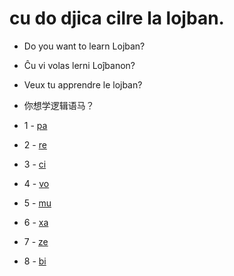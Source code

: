 # cu do djica cilre la lojban.
* Do you want to learn Lojban?
* Ĉu vi volas lerni Loĵbanon?
* Veux tu apprendre le lojban?
* 你想学逻辑语马？

* 1 - [pa](1-pa.md)
* 2 - [re](2-re.md)
* 3 - [ci](3-ci.md)
* 4 - [vo](4-vo.md)
* 5 - [mu](5-mu.md)
* 6 - [xa](6-xa.md)
* 7 - [ze](7-ze.md)
* 8 - [bi](8-bi.md)
